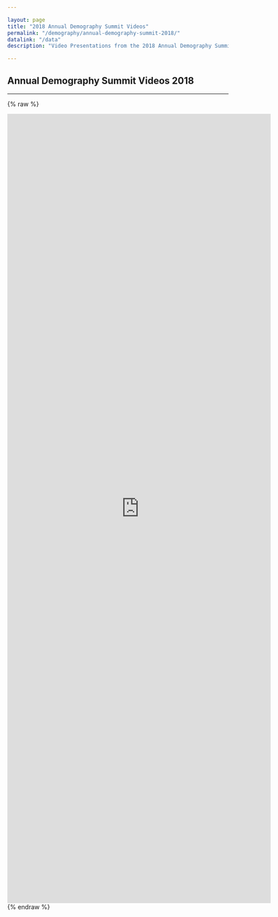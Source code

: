 ```yaml
---

layout: page
title: "2018 Annual Demography Summit Videos"
permalink: "/demography/annual-demography-summit-2018/"
datalink: "/data"
description: "Video Presentations from the 2018 Annual Demography Summit."

---
```


## Annual Demography Summit Videos 2018

- - -
  

{% raw %}
<iframe width='600' height='1800' frameborder='0' scrolling='no' src='https://youtu.be/HMlp0cdLhF4?embedInPoint=1&embedOutPoint=30760&shareMethod=embed&autoplay=off%27'></iframe>
{% endraw %}
